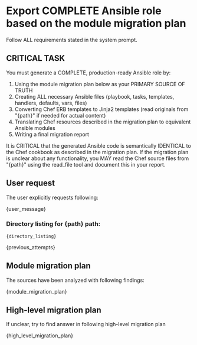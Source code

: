 # Export COMPLETE Ansible role based on the module migration plan
Follow ALL requirements stated in the system prompt.

## CRITICAL TASK
You must generate a COMPLETE, production-ready Ansible role by:
1. Using the module migration plan below as your PRIMARY SOURCE OF TRUTH
2. Creating ALL necessary Ansible files (playbook, tasks, templates, handlers, defaults, vars, files)
3. Converting Chef ERB templates to Jinja2 templates (read originals from "{path}" if needed for actual content)
4. Translating Chef resources described in the migration plan to equivalent Ansible modules
5. Writing a final migration report

It is CRITICAL that the generated Ansible code is semantically IDENTICAL to the Chef cookbook as described in the migration plan.
If the migration plan is unclear about any functionality, you MAY read the Chef source files from "{path}" using the read_file tool and document this in your report.

## User request
The user explicitly requests following:

{user_message}

### Directory listing for {path} path:
```
{directory_listing}
```

{previous_attempts}

## Module migration plan
The sources have been analyzed with following findings:

{module_migration_plan}

## High-level migration plan
If unclear, try to find answer in following high-level migration plan

{high_level_migration_plan}
